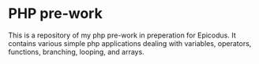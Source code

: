 # PHP pre-work
  This is a repository of my php pre-work in preperation for Epicodus. It contains various simple php applications dealing with variables, operators, functions, branching, looping, and arrays. 

